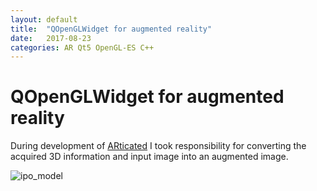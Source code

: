 ```yaml
---
layout: default
title:  "QOpenGLWidget for augmented reality"
date:   2017-08-23
categories: AR Qt5 OpenGL-ES C++
---
```


# QOpenGLWidget for augmented reality

During development of [ARticated](www.nope) I took responsibility for converting
the acquired 3D information and input image into an augmented image.

![ipo_model](assets/nope)

